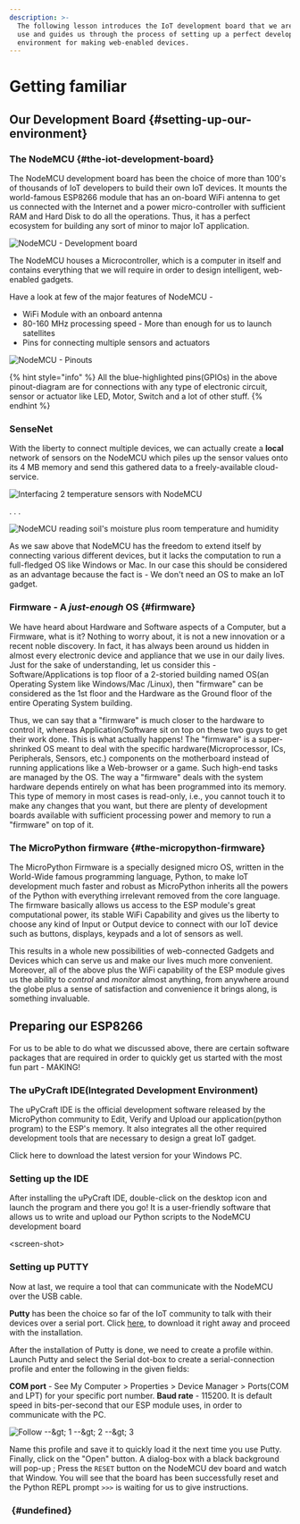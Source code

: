 ```yaml
---
description: >-
  The following lesson introduces the IoT development board that we are about to
  use and guides us through the process of setting up a perfect development
  environment for making web-enabled devices.
---
```


# Getting familiar

## Our Development Board {#setting-up-our-environment}

### The NodeMCU {#the-iot-development-board}

The NodeMCU development board has been the choice of more than 100's of thousands of IoT developers to build their own IoT devices. It mounts the world-famous ESP8266 module that has an on-board WiFi antenna to get us connected with the Internet and a power micro-controller with sufficient RAM and Hard Disk to do all the operations. Thus, it has a perfect ecosystem for building any sort of minor to major IoT application.

![NodeMCU - Development board](.gitbook/assets/nodemcu_devkit_1.0.jpg)

The NodeMCU houses a Microcontroller, which is a computer in itself and contains everything that we will require in order to design intelligent, web-enabled gadgets.

Have a look at few of the major features of NodeMCU - 

* WiFi Module with an onboard antenna
* 80-160 MHz processing speed - More than enough for us to launch satellites
* Pins for connecting multiple sensors and actuators

![NodeMCU - Pinouts](.gitbook/assets/esp8266_devkit_pinout.png)

{% hint style="info" %}
All the blue-highlighted pins\(GPIOs\) in the above pinout-diagram are for connections with any type of electronic circuit, sensor or actuator like LED, Motor, Switch and a lot of other stuff.
{% endhint %}

### SenseNet

With the liberty to connect multiple devices, we can actually create a **local** network of sensors on the NodeMCU which piles up the sensor values onto its 4 MB memory and send this gathered data to a freely-available cloud-service. 

![Interfacing 2 temperature sensors with NodeMCU](.gitbook/assets/fjlplesj6qqfta7.large.jpg)

. . . 

![NodeMCU reading soil&apos;s moisture plus room temperature and humidity](.gitbook/assets/simoria-1p2_bb%20%281%29.jpg)

As we saw above that NodeMCU has the freedom to extend itself by connecting various different devices, but it lacks the computation to run a full-fledged OS like Windows or Mac. In our case this should be considered as an advantage because the fact is - We don't need an OS to make an IoT gadget.

### Firmware - A _just-enough_ OS {#firmware}

We have heard about Hardware and Software aspects of a Computer, but a Firmware, what is it? Nothing to worry about, it is not a new innovation or a recent noble discovery. In fact, it has always been around us hidden in almost every electronic device and appliance that we use in our daily lives. Just for the sake of understanding, let us consider this - Software/Applications is top floor of a 2-storied building named OS\(an Operating System like Windows/Mac /Linux\), then "firmware" can be considered as the 1st floor and the Hardware as the Ground floor of the entire Operating System building.

Thus, we can say that a "firmware" is much closer to the hardware to control it, whereas Application/Software sit on top on these two guys to get their work done. This is what actually happens! The "firmware" is a super-shrinked OS meant to deal with the specific hardware\(Microprocessor, ICs, Peripherals, Sensors, etc.\) components on the motherboard instead of running applications like a Web-browser or a game. Such high-end tasks are managed by the OS. The way a "firmware" deals with the system hardware depends entirely on what has been programmed into its memory. This type of memory in most cases is read-only, i.e., you cannot touch it to make any changes that you want, but there are plenty of development boards available with sufficient processing power and memory to run a "firmware" on top of it.

### The MicroPython firmware  {#the-micropython-firmware}

The MicroPython Firmware is a specially designed micro OS, written in the World-Wide famous programming language, Python, to make IoT development much faster and robust as MicroPython inherits all the powers of the Python with everything irrelevant removed from the core language. The firmware basically allows us access to the ESP module's great computational power, its stable WiFi Capability and gives us the liberty to choose any kind of Input or Output device to connect with our IoT device such as buttons, displays, keypads and a lot of sensors as well. 

This results in a whole new possibilities of web-connected Gadgets and Devices which can serve us and make our lives much more convenient. Moreover, all of the above plus the WiFi capability of the ESP module gives us the ability to _control_ and _monitor_ almost anything, from anywhere around the globe plus a sense of satisfaction and convenience it brings along, is something invaluable.

## Preparing our ESP8266 

For us to be able to do what we discussed above, there are certain software packages that are required in order to quickly get us started with the most fun part - MAKING!

### The uPyCraft IDE\(Integrated Development Environment\)

The uPyCraft IDE is the official development software released by the MicroPython community to Edit, Verify and Upload our application\(python program\) to the ESP's memory. It also integrates all the other required development tools that are necessary to design a great IoT gadget.

Click here to download the latest version for your Windows PC.

### Setting up the IDE

After installing the uPyCraft IDE, double-click on the desktop icon and launch the program and there you go! It is a user-friendly software that allows us to write and upload our Python scripts to the NodeMCU development board

&lt;screen-shot&gt;

### Setting up PUTTY

Now at last, we require a tool that can communicate with the NodeMCU over the USB cable. 

**Putty** has been the choice so far of the IoT community to talk with their devices over a serial port. Click [here](https://www.chiark.greenend.org.uk/~sgtatham/putty/latest.html), to download it right away and proceed with the installation.

After the installation of Putty is done, we need to create a profile within. Launch Putty and select the Serial dot-box to create a serial-connection profile and enter the following in the given fields:

**COM port** - See My Computer &gt; Properties &gt; Device Manager &gt; Ports\(COM and LPT\) for your specific port number. **Baud rate** - 115200. It is default speed in bits-per-second that our ESP module uses, in order to communicate with the PC.

![Follow --&amp;gt; 1 --&amp;gt; 2 --&amp;gt; 3](.gitbook/assets/puttyserial.png)

Name this profile and save it to quickly load it the next time you use Putty. Finally, click on the "Open" button. A dialog-box with a black background will pop-up ; Press the `RESET` button on the NodeMCU dev board and watch that Window. You will see that the board has been successfully reset and the Python REPL prompt `>>>` is waiting for us to give instructions.

### ​ {#undefined}

